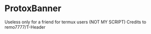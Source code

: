 # ProtoxBanner
Useless only for a friend for termux users (NOT MY SCRIPT) Credits to remo7777/T-Header
